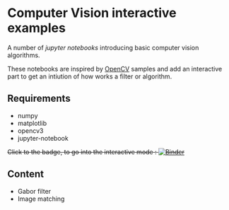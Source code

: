 # Computer Vision interactive examples

A number of *jupyter notebooks* introducing basic computer vision algorithms.

These notebooks are inspired by [OpenCV](https://github.com/opencv/opencv/blob/master/samples) samples and add an interactive part to get an intiution of how works a filter or algorithm.

## Requirements

* numpy
* matplotlib
* opencv3
* jupyter-notebook

~~Click to the badge, to go into the interactive mode : [![Binder](http://mybinder.org/badge.svg)](http://mybinder.org:/repo/vfdev-5/cv_interactive)~~

## Content

* Gabor filter
* Image matching
